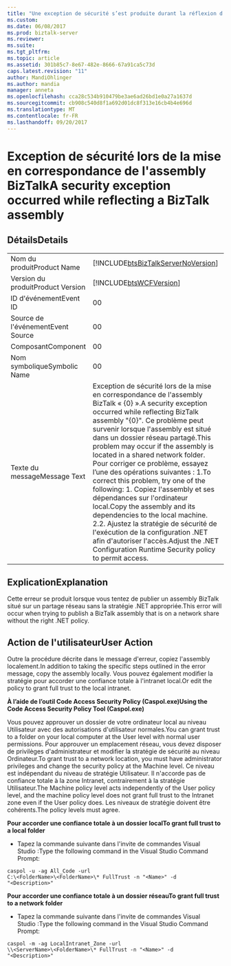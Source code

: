 ```yaml
---
title: "Une exception de sécurité s’est produite durant la réflexion d’un assembly BizTalk | Documents Microsoft"
ms.custom: 
ms.date: 06/08/2017
ms.prod: biztalk-server
ms.reviewer: 
ms.suite: 
ms.tgt_pltfrm: 
ms.topic: article
ms.assetid: 301b85c7-8e67-482e-8666-67a91ca5c73d
caps.latest.revision: "11"
author: MandiOhlinger
ms.author: mandia
manager: anneta
ms.openlocfilehash: cca28c534b910479be3ae6ad26bd1e0a27a1637d
ms.sourcegitcommit: cb908c540d8f1a692d01dc8f313e16cb4b4e696d
ms.translationtype: MT
ms.contentlocale: fr-FR
ms.lasthandoff: 09/20/2017
---
```

# <a name="a-security-exception-occurred-while-reflecting-a-biztalk-assembly"></a><span data-ttu-id="b4442-102">Exception de sécurité lors de la mise en correspondance de l'assembly BizTalk</span><span class="sxs-lookup"><span data-stu-id="b4442-102">A security exception occurred while reflecting a BizTalk assembly</span></span>
## <a name="details"></a><span data-ttu-id="b4442-103">Détails</span><span class="sxs-lookup"><span data-stu-id="b4442-103">Details</span></span>  
  
|||  
|-|-|  
|<span data-ttu-id="b4442-104">Nom du produit</span><span class="sxs-lookup"><span data-stu-id="b4442-104">Product Name</span></span>|[!INCLUDE[btsBizTalkServerNoVersion](../includes/btsbiztalkservernoversion-md.md)]|  
|<span data-ttu-id="b4442-105">Version du produit</span><span class="sxs-lookup"><span data-stu-id="b4442-105">Product Version</span></span>|[!INCLUDE[btsWCFVersion](../includes/btswcfversion-md.md)]|  
|<span data-ttu-id="b4442-106">ID d'événement</span><span class="sxs-lookup"><span data-stu-id="b4442-106">Event ID</span></span>|<span data-ttu-id="b4442-107">0</span><span class="sxs-lookup"><span data-stu-id="b4442-107">0</span></span>|  
|<span data-ttu-id="b4442-108">Source de l'événement</span><span class="sxs-lookup"><span data-stu-id="b4442-108">Event Source</span></span>|<span data-ttu-id="b4442-109">0</span><span class="sxs-lookup"><span data-stu-id="b4442-109">0</span></span>|  
|<span data-ttu-id="b4442-110">Composant</span><span class="sxs-lookup"><span data-stu-id="b4442-110">Component</span></span>|<span data-ttu-id="b4442-111">0</span><span class="sxs-lookup"><span data-stu-id="b4442-111">0</span></span>|  
|<span data-ttu-id="b4442-112">Nom symbolique</span><span class="sxs-lookup"><span data-stu-id="b4442-112">Symbolic Name</span></span>|<span data-ttu-id="b4442-113">0</span><span class="sxs-lookup"><span data-stu-id="b4442-113">0</span></span>|  
|<span data-ttu-id="b4442-114">Texte du message</span><span class="sxs-lookup"><span data-stu-id="b4442-114">Message Text</span></span>|<span data-ttu-id="b4442-115">Exception de sécurité lors de la mise en correspondance de l'assembly BizTalk « {0} ».</span><span class="sxs-lookup"><span data-stu-id="b4442-115">A security exception occurred while reflecting BizTalk assembly "{0}".</span></span> <span data-ttu-id="b4442-116">Ce problème peut survenir lorsque l'assembly est situé dans un dossier réseau partagé.</span><span class="sxs-lookup"><span data-stu-id="b4442-116">This problem may occur if the assembly is located in a shared network folder.</span></span> <span data-ttu-id="b4442-117">Pour corriger ce problème, essayez l’une des opérations suivantes : 1.</span><span class="sxs-lookup"><span data-stu-id="b4442-117">To correct this problem, try one of the following: 1.</span></span> <span data-ttu-id="b4442-118">Copiez l'assembly et ses dépendances sur l'ordinateur local.</span><span class="sxs-lookup"><span data-stu-id="b4442-118">Copy the assembly and its dependencies to the local machine.</span></span> <span data-ttu-id="b4442-119">2.</span><span class="sxs-lookup"><span data-stu-id="b4442-119">2.</span></span> <span data-ttu-id="b4442-120">Ajustez la stratégie de sécurité de l'exécution de la configuration .NET afin d'autoriser l'accès.</span><span class="sxs-lookup"><span data-stu-id="b4442-120">Adjust the .NET Configuration Runtime Security policy to permit access.</span></span>|  
  
## <a name="explanation"></a><span data-ttu-id="b4442-121">Explication</span><span class="sxs-lookup"><span data-stu-id="b4442-121">Explanation</span></span>  
 <span data-ttu-id="b4442-122">Cette erreur se produit lorsque vous tentez de publier un assembly BizTalk situé sur un partage réseau sans la stratégie .NET appropriée.</span><span class="sxs-lookup"><span data-stu-id="b4442-122">This error will occur when trying to publish a BizTalk assembly that is on a network share without the right .NET policy.</span></span>  
  
## <a name="user-action"></a><span data-ttu-id="b4442-123">Action de l'utilisateur</span><span class="sxs-lookup"><span data-stu-id="b4442-123">User Action</span></span>  
 <span data-ttu-id="b4442-124">Outre la procédure décrite dans le message d'erreur, copiez l'assembly localement.</span><span class="sxs-lookup"><span data-stu-id="b4442-124">In addition to taking the specific steps outlined in the error message, copy the assembly locally.</span></span> <span data-ttu-id="b4442-125">Vous pouvez également modifier la stratégie pour accorder une confiance totale à l'intranet local.</span><span class="sxs-lookup"><span data-stu-id="b4442-125">Or edit the policy to grant full trust to the local intranet.</span></span>  
  
 <span data-ttu-id="b4442-126">**À l’aide de l’outil Code Access Security Policy (Caspol.exe)**</span><span class="sxs-lookup"><span data-stu-id="b4442-126">**Using the Code Access Security Policy Tool (Caspol.exe)**</span></span>  
  
 <span data-ttu-id="b4442-127">Vous pouvez approuver un dossier de votre ordinateur local au niveau Utilisateur avec des autorisations d'utilisateur normales.</span><span class="sxs-lookup"><span data-stu-id="b4442-127">You can grant trust to a folder on your local computer at the User level with normal user permissions.</span></span> <span data-ttu-id="b4442-128">Pour approuver un emplacement réseau, vous devez disposer de privilèges d'administrateur et modifier la stratégie de sécurité au niveau Ordinateur.</span><span class="sxs-lookup"><span data-stu-id="b4442-128">To grant trust to a network location, you must have administrator privileges and change the security policy at the Machine level.</span></span> <span data-ttu-id="b4442-129">Ce niveau est indépendant du niveau de stratégie Utilisateur. Il n'accorde pas de confiance totale à la zone Intranet, contrairement à la stratégie Utilisateur.</span><span class="sxs-lookup"><span data-stu-id="b4442-129">The Machine policy level acts independently of the User policy level, and the machine policy level does not grant full trust to the Intranet zone even if the User policy does.</span></span> <span data-ttu-id="b4442-130">Les niveaux de stratégie doivent être cohérents.</span><span class="sxs-lookup"><span data-stu-id="b4442-130">The policy levels must agree.</span></span>  
  
 <span data-ttu-id="b4442-131">**Pour accorder une confiance totale à un dossier local**</span><span class="sxs-lookup"><span data-stu-id="b4442-131">**To grant full trust to a local folder**</span></span>  
  
-   <span data-ttu-id="b4442-132">Tapez la commande suivante dans l'invite de commandes Visual Studio :</span><span class="sxs-lookup"><span data-stu-id="b4442-132">Type the following command in the Visual Studio Command Prompt:</span></span>  
  
```  
caspol -u -ag All_Code -url   
C:\<FolderName>\<FolderName>\* FullTrust -n "<Name>" -d  
"<Description>"  
```  
  
 <span data-ttu-id="b4442-133">**Pour accorder une confiance totale à un dossier réseau**</span><span class="sxs-lookup"><span data-stu-id="b4442-133">**To grant full trust to a network folder**</span></span>  
  
-   <span data-ttu-id="b4442-134">Tapez la commande suivante dans l'invite de commandes Visual Studio :</span><span class="sxs-lookup"><span data-stu-id="b4442-134">Type the following command in the Visual Studio Command Prompt:</span></span>  
  
```  
caspol -m -ag LocalIntranet_Zone -url   
\\<ServerName>\<FolderName>\* FullTrust -n "<Name>" -d   
"<Description>"  
```